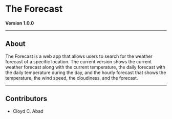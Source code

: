 # The Forecast

**Version 1.0.0**

---
## About

The Forecast is a web app that allows users to search for the weather forecast of a specific location. The current version shows the current weather forecast along with the current temperature, the daily forecast with the daily temperature during the day, and the hourly forecast that shows the temperature, the wind speed, the cloudiness, and the forecast. 

---
## Contributors 
- Cloyd C. Abad

